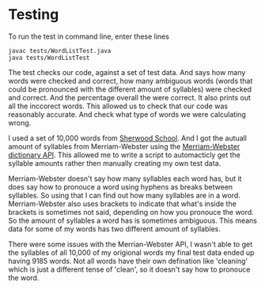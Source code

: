 # Testing

To run the test in command line, enter these lines

```
javac tests/WordListTest.java
java tests/WordListTest
```
The test checks our code, against a set of test data. And says how many words were checked and correct, how many ambiguous words (words that could be pronounced with the different amount of syllables) were checked and correct. And the percentage overall the were correct. It also prints out all the inccorect words. This allowed us to check that our code was reasonably accurate. And check what type of words we were calculating wrong.

I used a set of 10,000 words from [Sherwood School](http://sherwoodschool.ru/en/vocabulary/proficiency/). And I got the autuall amount of syllables from Merriam-Webster using the [Merriam-Webster dictionary API](https://dictionaryapi.com/). This allowed me to write a script to automacticly get the syllable amounts rather then manually creating my own test data.

Merriam-Webster doesn't say how many syllables each word has, but it does say how to pronouce a word using hyphens as breaks between syllables. So using that I can find out how many syllables are in a word. Merriam-Webster also uses brackets to indicate that what's inside the brackets is sometimes not said, depending on how you pronouce the word. So the amount of syllables a word has is sometimes ambiguous. This means data for some of my words has two different amount of syllables. 

There were some issues with the Merrian-Webster API, I wasn't able to get the syllables of all 10,000 of my origional words my final test data ended up having 9185 words. Not all words have their own defination like 'cleaning' which is just a different tense of 'clean', so it doesn't say how to pronouce the word. 
